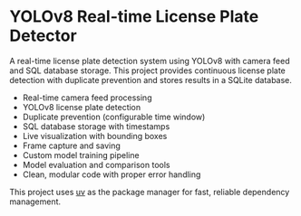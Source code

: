 # YOLOv8 Real-time License Plate Detector

A real-time license plate detection system using YOLOv8 with camera feed and SQL database storage. This project provides continuous license plate detection with duplicate prevention and stores results in a SQLite database.
- Real-time camera feed processing
- YOLOv8 license plate detection
- Duplicate prevention (configurable time window)
- SQL database storage with timestamps
- Live visualization with bounding boxes
- Frame capture and saving
- Custom model training pipeline
- Model evaluation and comparison tools
- Clean, modular code with proper error handling


This project uses [uv](https://github.com/astral-sh/uv) as the package manager for fast, reliable dependency management.

